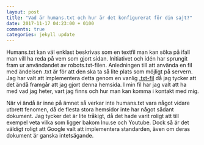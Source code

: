 ```yaml
---
layout: post
title: "Vad är humans.txt och hur är det konfigurerat för din sajt?"
date: 2017-11-17 04:23:00 + 0100
comments: true
categories: jekyll update
---
```

Humans.txt kan väl enklast beskrivas som en textfil man kan söka på ifall man vill ha reda på vem som gjort sidan. Initiativet och idén har sprungit fram ur användandet av robots.txt-filen. Anledningen till att använda en fil med ändelsen .txt är för att den ska ta så lite plats som möjligt på servern.
Jag har valt att implementera detta genom en vanlig [.txt-fil][humans] då jag tycker att det ändå framgår att jag gjort denna hemsida. I min fil har jag valt att ha med vad jag heter, vart jag finns och hur man kan komma i kontakt med mig.

När vi ändå är inne på ämnet så verkar inte humans.txt vara något vidare utbrett fenomen, då de flesta stora hemsidor inte har något sådant dokument. Jag tycker det är lite tråkigt, då det hade varit roligt att till exempel veta vilka som ligger bakom lnu.se och Youtube. Dock så är det väldigt roligt att Google valt att implementera standarden, även om deras dokument är ganska intetsägande.

[humans]: https://kl222jr.github.io/humans.txt